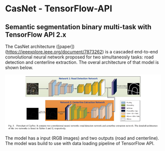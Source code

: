 # CasNet - TensorFlow-API
## Semantic segmentation binary multi-task with TensorFlow API 2.x

The CasNet architecture ([paper]) (https://ieeexplore.ieee.org/document/7873262) is a cascaded end-to-end convolutional neural network proposed for two simultaneosly tasks: road detection and centerline extraction. The overal architecture of that model is shown below.

![](images/casnet_img.png)

The model has a input (RGB images) and two outputs (road and centerline). The model was build to use with data loading pipeline of TensorFlow API.
